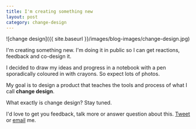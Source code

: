 ```yaml
---
title: I'm creating something new
layout: post
category: change-design
---
```


![change design]({{ site.baseurl }}/images/blog-images/change-design.jpg)


I'm creating something new. I'm doing it in public so I can get reactions, feedback and co-design it.

I decided to draw my ideas and progress in a notebook with a pen sporadically coloured in with crayons. So expect lots of photos.

My goal is to design a product that teaches the tools and process of what I call **change design**.

What exactly is change design? Stay tuned.

I'd love to get you feedback, talk more or answer question about this. [Tweet](http://twitter.com/blairrorani) or [email](mailto:blair@rorani.com) me.
